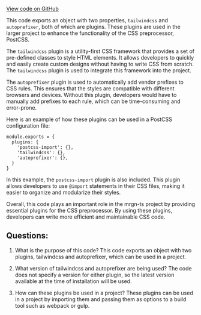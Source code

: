 [View code on GitHub](https://github.com/mrgnlabs/mrgn-ts/apps/marginfi-v2-ui/postcss.config.js)

This code exports an object with two properties, `tailwindcss` and `autoprefixer`, both of which are plugins. These plugins are used in the larger project to enhance the functionality of the CSS preprocessor, PostCSS. 

The `tailwindcss` plugin is a utility-first CSS framework that provides a set of pre-defined classes to style HTML elements. It allows developers to quickly and easily create custom designs without having to write CSS from scratch. The `tailwindcss` plugin is used to integrate this framework into the project.

The `autoprefixer` plugin is used to automatically add vendor prefixes to CSS rules. This ensures that the styles are compatible with different browsers and devices. Without this plugin, developers would have to manually add prefixes to each rule, which can be time-consuming and error-prone.

Here is an example of how these plugins can be used in a PostCSS configuration file:

```
module.exports = {
  plugins: {
    'postcss-import': {},
    'tailwindcss': {},
    'autoprefixer': {},
  }
}
```

In this example, the `postcss-import` plugin is also included. This plugin allows developers to use `@import` statements in their CSS files, making it easier to organize and modularize their styles.

Overall, this code plays an important role in the mrgn-ts project by providing essential plugins for the CSS preprocessor. By using these plugins, developers can write more efficient and maintainable CSS code.
## Questions: 
 1. What is the purpose of this code?
   This code exports an object with two plugins, tailwindcss and autoprefixer, which can be used in a project.

2. What version of tailwindcss and autoprefixer are being used?
   The code does not specify a version for either plugin, so the latest version available at the time of installation will be used.

3. How can these plugins be used in a project?
   These plugins can be used in a project by importing them and passing them as options to a build tool such as webpack or gulp.
